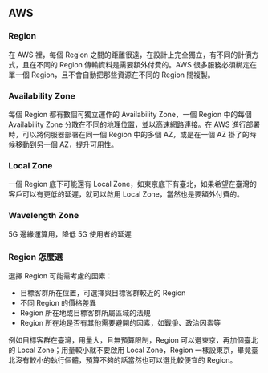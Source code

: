 ## AWS

### Region

在 AWS 裡，每個 Region 之間的距離很遠，在設計上完全獨立，有不同的計價方式，且在不同的 Region 傳輸資料是需要額外付費的。AWS 很多服務必須綁定在單一個 Region，且不會自動把那些資源在不同的 Region 間複製。

### Availability Zone

每個 Region 都有數個可獨立運作的 Availability Zone，一個 Region 中的每個 Availability Zone 分散在不同的地理位置，並以高速網路連接。在 AWS 進行部署時，可以將伺服器部署在同一個 Region 中的多個 AZ，或是在一個 AZ 掛了的時候移動到另一個 AZ，提升可用性。

### Local Zone

一個 Region 底下可能還有 Local Zone，如東京底下有臺北，如果希望在臺灣的客戶可以有更低的延遲，就可以啟用 Local Zone，當然也是要額外付費的。

### Wavelength Zone

5G 邊緣運算用，降低 5G 使用者的延遲

### Region 怎麼選

選擇 Region 可能需考慮的因素：

- 目標客群所在位置，可選擇與目標客群較近的 Region
- 不同 Region 的價格差異
- Region 所在地或目標客群所屬區域的法規
- Region 所在地是否有其他需要避開的因素，如戰爭、政治因素等

例如目標客群在臺灣，用量大，且無預算限制，Region 可以選東京，再加個臺北的 Local Zone；用量較小就不要啟用 Local Zone，Region 一樣設東京，畢竟臺北沒有較小的執行個體，預算不夠的話當然也可以選比較便宜的 Region。
